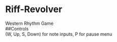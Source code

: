 # Riff-Revolver
Western Rhythm Game\
##Controls\
(W, Up, S, Down) for note inputs, P for pause menu
